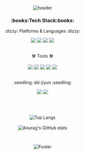 <div align="center">
	<br>
	
![header](https://capsule-render.vercel.app/api?type=rounded&color=auto&height=100&section=header&text=WelCome🙌&fontSize=50)
	
</div>

<div align="center">
  <h3>:books:Tech Stack:books:</h3>
  <p>:dizzy: Platforms & Languages :dizzy:</p>
	<img src="https://img.shields.io/badge/Java-007396?style=flat&logo=Java&logoColor=white" />
	<img src="https://img.shields.io/badge/HTML5-E34F26?style=flat&logo=HTML5&logoColor=white" />
	<img src="https://img.shields.io/badge/CSS3-1572B6?style=flat&logo=CSS3&logoColor=white" />
  <img src="https://img.shields.io/badge/Python-3776AB?style=flat&logo=Python&logoColor=white" />
</div>
<br>

<div align="center">
  <p>🛠 Tools 🛠</p>
  <img src="https://img.shields.io/badge/Spring Boot-6DB33F?style=flat&logo=Spring Boot&logoColor=white"/>
  <img src="https://img.shields.io/badge/IntelliJ IDEA-000000?style=flat&logo=IntelliJ&logoColor=white"/>
  <img src="https://img.shields.io/badge/Visual Studio Code-007ACC?style=flat&logo=Visual Studio Code&logoColor=white" />
  <img src="https://img.shields.io/badge/Eclipse IDE-2C2255?style=flat&logo=Eclipse IDE&logoColor=white" />
  <img src="https://img.shields.io/badge/GitHub-181717?style=flat&logo=GitHub&logoColor=white" />
</div>
<br>

<div align="center">
  <p>:seedling: dd-jiyun :seedling:</p>
  <a href="https://www.instagram.com/dd._.yun/" target="_blank"><img src="https://img.shields.io/badge/Instagram-E4405F?style=flat&logo=Instagram&logoColor=white"/></a>
  <a href="https://dd-jiyun2.tistory.com/" target="_blank"><img src="https://img.shields.io/badge/Tistory-000000?style=flat&logo=Tistory&logoColor=white"/></a>
</div>
<br>

<br>
<div align="center">
  <br>
  
  ![Top Langs](https://github-readme-stats.vercel.app/api/top-langs/?username=dd-jiyun&layout=compact) 
  <br>
	<br>
  ![Anurag's GitHub stats](https://github-readme-stats.vercel.app/api?username=dd-jiyun&show_icons=true&theme=cobalt)
</div>

<div align="center">
	<br>
	
![Footer](https://capsule-render.vercel.app/api?type=waving&color=auto&height=200&section=footer)
</div>
